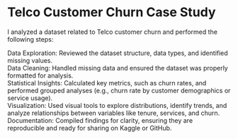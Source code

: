 # Telco Customer Churn Case Study


I analyzed a dataset related to Telco customer churn and performed the following steps:

Data Exploration: Reviewed the dataset structure, data types, and identified missing values.  
Data Cleaning: Handled missing data and ensured the dataset was properly formatted for analysis.  
Statistical Insights: Calculated key metrics, such as churn rates, and performed grouped analyses (e.g., churn rate by customer demographics or service usage).  
Visualization: Used visual tools to explore distributions, identify trends, and analyze relationships between variables like tenure, services, and churn.  
Documentation: Compiled findings for clarity, ensuring they are reproducible and ready for sharing on Kaggle or GitHub.  
